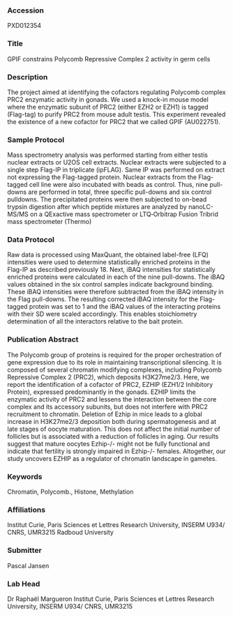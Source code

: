 ### Accession
PXD012354

### Title
GPIF constrains Polycomb Repressive Complex 2 activity in germ cells

### Description
The project aimed at identifying the cofactors regulating Polycomb complex PRC2 enzymatic activity in gonads. We used a knock-in mouse model where the enzymatic subunit of PRC2 (either EZH2 or EZH1) is tagged (Flag-tag) to purify PRC2 from mouse adult testis. This experiment revealed the existence of a new cofactor for PRC2 that we called GPIF (AU022751).

### Sample Protocol
Mass spectrometry analysis was performed starting from either testis nuclear extracts or U2OS cell extracts. Nuclear extracts were subjected to a single step Flag-IP in triplicate (ipFLAG). Same IP was performed on extract not expressing the Flag-tagged protein. Nuclear extracts from the Flag-tagged cell line were also incubated with beads as control. Thus, nine pull-downs are performed in total, three specific pull-downs and six control pulldowns. The precipitated proteins were then subjected to on-bead trypsin digestion after which peptide mixtures are analyzed by nanoLC-MS/MS on a QExactive mass spectrometer or LTQ‐Orbitrap Fusion Tribrid mass spectrometer (Thermo)

### Data Protocol
Raw data is processed using MaxQuant, the obtained label-free (LFQ) intensities were used to determine statistically enriched proteins in the Flag-IP as described previously 18. Next, iBAQ intensities for statistically enriched proteins were calculated in each of the nine pull-downs. The iBAQ values obtained in the six control samples indicate background binding. These iBAQ intensities were therefore subtracted from the iBAQ intensity in the Flag pull-downs. The resulting corrected iBAQ intensity for the Flag-tagged protein was set to 1 and the iBAQ values of the interacting proteins with their SD were scaled accordingly. This enables stoichiometry determination of all the interactors relative to the bait protein.

### Publication Abstract
The&#xa0;Polycomb group of proteins is required for the proper orchestration of gene expression due to its role in maintaining transcriptional silencing. It is composed of several chromatin modifying complexes, including Polycomb Repressive Complex 2 (PRC2), which deposits H3K27me2/3. Here, we report the identification of a cofactor of PRC2, EZHIP (EZH1/2 Inhibitory Protein), expressed predominantly in the gonads. EZHIP limits the enzymatic activity of PRC2 and lessens the interaction between the core complex and its accessory subunits, but does not interfere with PRC2 recruitment to chromatin. Deletion of Ezhip in mice leads to a global increase in H3K27me2/3 deposition both during spermatogenesis and at late stages of oocyte maturation. This does not affect the initial number of follicles but is associated with a reduction of follicles in aging. Our results suggest that mature oocytes Ezhip-/- might not be fully functional and indicate that fertility is strongly impaired in Ezhip-/- females. Altogether, our study uncovers EZHIP as a regulator of chromatin landscape in gametes.

### Keywords
Chromatin, Polycomb., Histone, Methylation

### Affiliations
Institut Curie, Paris Sciences et Lettres Research University, INSERM U934/ CNRS, UMR3215
Radboud University

### Submitter
Pascal Jansen

### Lab Head
Dr Raphaël Margueron
Institut Curie, Paris Sciences et Lettres Research University, INSERM U934/ CNRS, UMR3215


